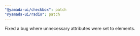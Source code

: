 ```yaml
---
"@yamada-ui/checkbox": patch
"@yamada-ui/radio": patch
---
```


Fixed a bug where unnecessary attributes were set to elements.
